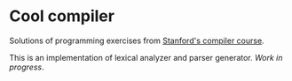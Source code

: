 # Cool compiler

Solutions of programming exercises from [Stanford's compiler course](https://online.stanford.edu/course/compilers-0).

This is an implementation of lexical analyzer and parser generator.
_Work in progress_.


